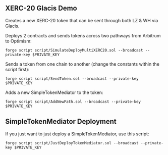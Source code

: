 ## XERC-20 Glacis Demo

Creates a new XERC-20 token that can be sent through both LZ & WH via Glacis.  


Deploys 2 contracts and sends tokens across two pathways from Arbitrum to Optimism:  

```
forge script script/SimulateDeployMultiXERC20.sol --broadcast --private-key $PRIVATE_KEY
```  

Sends a token from one chain to another (change the constants within the script first):  

```
forge script script/SendToken.sol --broadcast --private-key $PRIVATE_KEY
```  

Adds a new SimpleTokenMediator to the token:  

```
forge script script/AddNewPath.sol --broadcast --private-key $PRIVATE_KEY
```

## SimpleTokenMediator Deployment

If you just want to just deploy a SimpleTokenMediator, use this script:  

```
forge script script/JustDeployTokenMediator.sol --broadcast --private-key $PRIVATE_KEY
```
